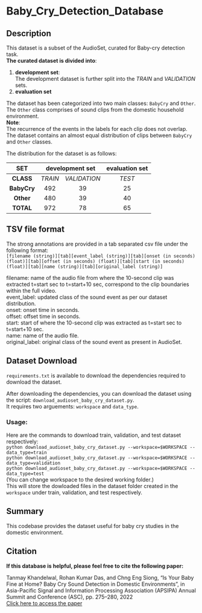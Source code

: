# Baby_Cry_Detection_Database

## Description
This dataset is a subset of the AudioSet, curated for Baby-cry detection task.<br />
**The curated dataset is divided into**:
1. **development set**:<br />
   The development dataset is further split into the _TRAIN_ and _VALIDATION_ sets.
3. **evaluation set**

The dataset has been categorized into two main classes: `BabyCry` and `Other`. <br />
The `Other` class comprises of sound clips from the domestic household environment. <br />
**Note**: <br />
    The recurrence of the events in the labels for each clip does not overlap. <br />
    The dataset contains an almost equal distribution of clips between `BabyCry` and `Other` classes. <br />

The distribution for the dataset is as follows: <br />
<table>
<thead>
<tr>
<th style="text-align:center"><strong>SET</strong></th>
<th style colspan="2"="text-align:center"><strong>development set</strong></th>
<th style="text-align:center"><strong>evaluation set</strong></th>
</tr>
</thead>
<tbody>
<tr>
<td style="text-align:center"><strong>CLASS</strong></td>
<td style="text-align:center" ><em>TRAIN</em></td>
<td style="text-align:center"><em>VALIDATION</em></td>
<td style="text-align:center"><em>TEST</em></td>
</tr>
<tr>
<td style="text-align:center"><strong>BabyCry</strong></td>
<td style="text-align:center">492</td>
<td style="text-align:center">39</td>
<td style="text-align:center">25</td>
</tr>
<tr>
<td style="text-align:center"><strong>Other</strong></td>
<td style="text-align:center">480</td>
<td style="text-align:center">39</td>
<td style="text-align:center">40</td>
</tr>
<tr>
<td style="text-align:center"><strong>TOTAL</strong></td>
<td style="text-align:center">972</td>
<td style="text-align:center">78</td>
<td style="text-align:center">65</td>
</tr>
</tbody>
</table>

## TSV file format
The strong annotations are provided in a tab separated csv file under the following format: <br />
`[filename (string)][tab][event_label (string)][tab][onset (in seconds) (float)][tab][offset (in seconds) (float)][tab][start (in seconds) (float)][tab][name (string)][tab][original_label (string)]`<br />

filename: name of the audio file from where the 10-second clip was extracted t=start sec to t=start+10 sec, correspond to the clip boundaries within the full video. <br />
event_label: updated class of the sound event as per our dataset distribution.<br />
onset: onset time in seconds.<br />
offset: offset time in seconds.<br />
start: start of where the 10-second clip was extracted as t=start sec to t=start+10 sec.<br />
name: name of the audio file.<br />
original_label: original class of the sound event as present in AudioSet.<br />

## Dataset Download
`requirements.txt` is available to download the dependencies required to download the dataset.

After downloading the dependencies, you can download the dataset using the script: 
`download_audioset_baby_cry_dataset.py`. <br />It requires two arguements: `workspace` and `data_type`.<br />
### Usage:
Here are the commands to download train, validation, and test dataset respectively:<br />
`python download_audioset_baby_cry_dataset.py --workspace=$WORKSPACE --data_type=train`<br />
`python download_audioset_baby_cry_dataset.py --workspace=$WORKSPACE --data_type=validation`<br />
`python download_audioset_baby_cry_dataset.py --workspace=$WORKSPACE --data_type=test`<br />
(You can change workspace to the desired working folder.) <br />
This will store the dowloaded files in the dataset folder created in the `workspace` under train, validation, and test respectively. 

## Summary
This codebase provides the dataset useful for baby cry studies in the domestic environment.

## Citation
**If this database is helpful, please feel free to cite the following paper:**

Tanmay Khandelwal, Rohan Kumar Das, and Chng Eng Siong, “Is Your Baby Fine at Home? Baby Cry Sound Detection in Domestic Environments”, in Asia-Pacific Signal and Information Processing Association (APSIPA) Annual Summit and Conference (ASC), pp. 275–280, 2022 <br />
[Click here to access the paper](https://ieeexplore.ieee.org/document/9980350)



